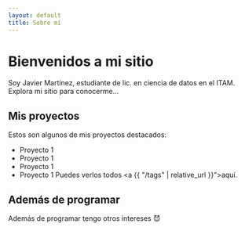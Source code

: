 ```yaml
---
layout: default
title: Sobre mí
---
```

# Bienvenidos a mi sitio
Soy Javier Martínez, estudiante de lic. en ciencia de datos en el ITAM.
Explora mi sitio para conocerme...

## Mis proyectos
Estos son algunos de mis proyectos destacados:
* Proyecto 1
* Proyecto 1
* Proyecto 1
* Proyecto 1
Puedes verlos todos <a {{ "/tags" | relative_url }}">aquí</a>.

## Además de programar
Además de programar tengo otros intereses &#128520;
